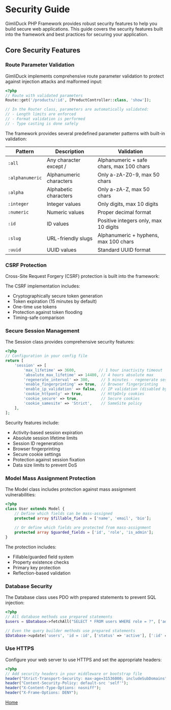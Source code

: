 # Security Guide

GimliDuck PHP Framework provides robust security features to help you build secure web applications. This guide covers the security features built into the framework and best practices for securing your application.

## Core Security Features

### Route Parameter Validation

GimliDuck implements comprehensive route parameter validation to protect against injection attacks and malformed input:

```php
<?php
// Route with validated parameters
Route::get('/products/:id', [ProductController::class, 'show']);

// In the Router class, parameters are automatically validated:
// - Length limits are enforced
// - Format validation is performed
// - Type casting is done safely
```

The framework provides several predefined parameter patterns with built-in validation:

| Pattern | Description | Validation |
|---------|-------------|------------|
| `:all` | Any character except / | Alphanumeric + safe chars, max 100 chars |
| `:alphanumeric` | Alphanumeric characters | Only a-zA-Z0-9, max 50 chars |
| `:alpha` | Alphabetic characters | Only a-zA-Z, max 50 chars |
| `:integer` | Integer values | Only digits, max 10 digits |
| `:numeric` | Numeric values | Proper decimal format |
| `:id` | ID values | Positive integers only, max 10 digits |
| `:slug` | URL-friendly slugs | Alphanumeric + hyphens, max 100 chars |
| `:uuid` | UUID values | Standard UUID format |

### CSRF Protection

Cross-Site Request Forgery (CSRF) protection is built into the framework:

The CSRF implementation includes:
- Cryptographically secure token generation
- Token expiration (15 minutes by default)
- One-time use tokens
- Protection against token flooding
- Timing-safe comparison

### Secure Session Management

The Session class provides comprehensive security features:

```php
<?php
// Configuration in your config file
return [
    'session' => [
        'max_lifetime' => 3600,          // 1 hour inactivity timeout
        'absolute_max_lifetime' => 14400, // 4 hours absolute max
        'regenerate_interval' => 300,     // 5 minutes - regenerate session ID
        'enable_fingerprinting' => true,  // Browser fingerprinting
        'enable_ip_validation' => false,  // IP validation (disabled by default)
        'cookie_httponly' => true,        // HttpOnly cookies
        'cookie_secure' => true,          // Secure cookies
        'cookie_samesite' => 'Strict',    // SameSite policy
    ],
];
```

Security features include:
- Activity-based session expiration
- Absolute session lifetime limits
- Session ID regeneration
- Browser fingerprinting
- Secure cookie settings
- Protection against session fixation
- Data size limits to prevent DoS

### Model Mass Assignment Protection

The Model class includes protection against mass assignment vulnerabilities:

```php
<?php
class User extends Model {
    // Define which fields can be mass-assigned
    protected array $fillable_fields = ['name', 'email', 'bio'];
    
    // Or define which fields are protected from mass-assignment
    protected array $guarded_fields = ['id', 'role', 'is_admin'];
}
```

The protection includes:
- Fillable/guarded field system
- Property existence checks
- Primary key protection
- Reflection-based validation

### Database Security

The Database class uses PDO with prepared statements to prevent SQL injection:

```php
<?php
// All database methods use prepared statements
$users = $Database->fetchAll("SELECT * FROM users WHERE role = ?", ['admin']);

// Even the query builder methods use prepared statements
$Database->update('users', 'id = :id', ['status' => 'active'], [':id' => 123]);
```

### Use HTTPS

Configure your web server to use HTTPS and set the appropriate headers:

```php
<?php
// Add security headers in your middleware or bootstrap file
header("Strict-Transport-Security: max-age=31536000; includeSubDomains");
header("Content-Security-Policy: default-src 'self'");
header("X-Content-Type-Options: nosniff");
header("X-Frame-Options: DENY");
```

[Home](https://dvnc0.github.io/gimli-php/)
